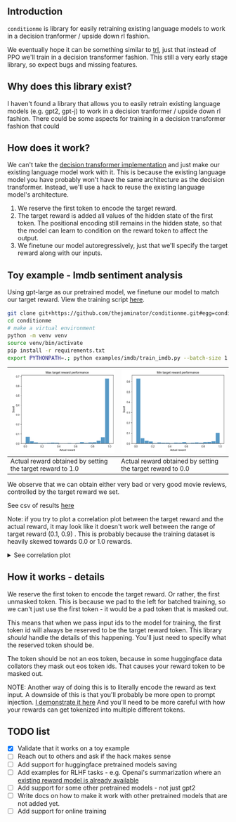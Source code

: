 ## Introduction
`conditionme` is library for easily retraining existing language models to work in a decision tranformer / upside down rl fashion.

We eventually hope it can be something similar to [trl](https://github.com/lvwerra/trl), just that instead of PPO we'll train in a decision transformer fashion.
This still a very early stage library, so expect bugs and missing features.



## Why does this library exist?
I haven't found a library that allows you to easily retrain existing language models (e.g. gpt2, gpt-j) to work in a decision tranformer / upside down rl fashion.
There could be some aspects for training in a decision transformer fashion that could

## How does it work?
We can't take the [decision transformer implementation](https://huggingface.co/blog/decision-transformers) and just make our existing language model work with it. This is because the existing language model you have probably won't have the same architecture as the decision transformer.
Instead, we'll use a hack to reuse the existing language model's architecture.

1. We reserve the first token to encode the target reward.
2. The target reward is added all values of the hidden state of the first token. 
The positional encoding still remains in the hidden state, so that the model can learn to condition on the reward token to affect the output. 
3. We finetune our model autoregressively, just that we'll specify the target reward along with our inputs.

## Toy example - Imdb sentiment analysis
Using gpt-large as our pretrained model, we finetune our model to match our target reward.
View the training script [here](examples/imdb/train_imdb.py).

```bash
git clone git+https://github.com/thejaminator/conditionme.git#egg=conditionme
cd conditionme
# make a virtual environment
python -m venv venv
source venv/bin/activate
pip install -r requirements.txt
export PYTHONPATH=.; python examples/imdb/train_imdb.py --batch-size 1 --epochs 1 --model gpt2-large --save-dir gpt2_conditional
```

| ![high_reward_dist.png](eval_results%2Flarge_results%2Fhigh_reward_dist.png) | ![low_reward_dist.png](eval_results%2Flarge_results%2Flow_reward_dist.png) |
|------------------------------------------------------------------------------|----------------------------------------------------------------------------|
| Actual reward obtained by setting the target reward to 1.0                    | Actual reward obtained by setting the target reward to 0.0                 |

We observe that we can obtain either very bad or very good movie reviews, controlled by the target reward we set.

See csv of results [here](eval_results/large_results)

Note: if you try to plot a correlation plot between the target reward and the actual reward, it may look like it doesn't work well between the range of target reward (0.1, 0.9) . This is probably because the training dataset is heavily skewed towards 0.0 or 1.0 rewards.
<details>
  <summary>See correlation plot</summary>

![correlation.png](eval_results%2Flarge_results%2Fcorrelation.png)
</details>



## How it works - details

We reserve the first token to encode the target reward. Or rather, the first unmasked token. 
This is because we pad to the left for batched training, so we can't just use the first token - it would be a pad token that is masked out.

This means that when we pass input ids to the model for training, the first token id will always be reserved to be the target reward token.
This library *should* handle the details of this happening. You'll just need to specify what the reserved token should be.

The token should be not an eos token, because in some huggingface data collators they mask out eos token ids. That causes your reward token to be masked out.

NOTE: Another way of doing this is to literally encode the reward as text input. A downside of this is that you'll probably be more open to prompt injection. [I demonstrate it here](https://github.com/thejaminator/prompt_reward_rl/blob/main/documentation/main_page.md#ability-to-match-a-single-reward)
And you'll need to be more careful with how your rewards can get tokenized into multiple different tokens.



## TODO list
- [x] Validate that it works on a toy example
- [ ] Reach out to others and ask if the hack makes sense
- [ ] Add support for huggingface pretrained models saving
- [ ] Add examples for RLHF tasks - e.g. Openai's summarization where an [existing reward model is already available](https://huggingface.co/OpenAssistant)
- [ ] Add support for some other pretrained models - not just gpt2
- [ ] Write docs on how to make it work with other pretrained models that are not added yet.
- [ ] Add support for online training

